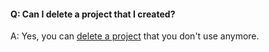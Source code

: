 #### Q:	Can I delete a project that I created?

A: Yes, you can [delete a project](/azure/devops/organizations/projects/delete-project) that you don't use anymore.